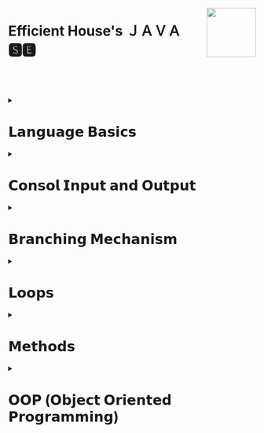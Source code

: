 
 **<div align="left"></div>** 

<img align="right" width="100" height="100" src="https://user-images.githubusercontent.com/19970595/196669301-8cd9fc25-3f95-42d2-b965-94a5063ef865.jpg"/>


<div><h1 align="left">Efficient House's ＪＡＶＡ 🆂🅴   </h1></div>






### <h3 align="left"></h3> </br> </br> </br>



<!--########################################################################################################################-->
<!-- JAVA LANGUAGE BASİCS -->

<details>
     <summary align="left" ><h1>𝗟𝗮𝗻𝗴𝘂𝗮𝗴𝗲 𝗕𝗮𝘀𝗶𝗰𝘀</h1></summary>
 
 ---
 
<details>
     <summary> <h3>Primitive Types</h3></summary>
   
   |#|**Date Range**|**Topic**|**Lesson's codes**|**Context**|      
|-|--------|---------|-------------|-----------|      
|1|`23.09.2022 - 25.09.2022`|[Primitive Types](https://github.com/erenuygur/EfficientHouseJava/tree/main/src/lessons/languagebasics#user-content-merhama-burası-language-basics)|[Lesson 1](https://github.com/erenuygur/EfficientHouseJava/blob/main/src/lessons/languagebasics/PrimitiveTypes.java)|Primitive Types: byte, short, int, long, float, double| 

</details>


<details>
     <summary> <h3>Operators</h3></summary>
     
|#|**Date Range**|**Topic**|**Lesson's codes**|**Context**|      
|-|--------|---------|-------------|-----------|      
|1|`01.10.2022 - 02.10.2022`|[Operators](https://github.com/erenuygur/EfficientHouseJava/tree/main/src/lessons/languagebasics)|[Lesson 2](https://github.com/erenuygur/EfficientHouseJava/blob/main/src/lessons/languagebasics/Operators.java)|Operators Lesseons| 
|2|`08.10.2022 - 09.10.2022`|[And Operators](https://github.com/erenuygur/EfficientHouseJava/tree/main/src/lessons/languagebasics)|[Lesson 3](https://github.com/erenuygur/EfficientHouseJava/blob/main/src/lessons/languagebasics/AndOperators.java)|And operator lessons With Deynekci Hodjas| 
|3|`15.10.2022 - 16.10.2022`|[Or Operators](https://github.com/erenuygur/EfficientHouseJava/tree/main/src/lessons/languagebasics)|[Lesson 4](https://github.com/erenuygur/EfficientHouseJava/blob/main/src/lessons/languagebasics/OrOperators.java)|Or operators| 
|4|`22.10.2022 - 23.10.2022`|[Ternary Operator](https://github.com/erenuygur/EfficientHouseJava/tree/main/src/lessons/languagebasics)|[Lesson 5](https://github.com/erenuygur/EfficientHouseJava/blob/main/src/lessons/languagebasics/TernaryOperator.java)|Ternary operators| 
     
<details>
     <summary>  <h4>Operators Examples</h4></summary>
  
|#|**Date Range**|**Topic**|    
|-|--------|---------|    
|1|`01.10.2022 - 23.10.2022`|[**Operator examples**](https://github.com/erenuygur/EfficientHouseJava/blob/main/src/lessons/languagebasics/OperatorsExample.java)|


     
</details>

</details>

<details>
     <summary> <h3>Expression and Assigment</h3></summary>
     

|#|**Date Range**|**Topic**|**Lesson's codes**|**Context**|      
|-|--------|---------|-------------|-----------|      
|1|`29.10.2022 - 30.10.2022`|[Expression and Assigment](https://github.com/erenuygur/EfficientHouseJava/tree/main/src/lessons/languagebasics)|[Lesson 6](https://github.com/erenuygur/EfficientHouseJava/blob/main/src/lessons/languagebasics/ExpressionsAndAssignment.java)|Expressions And Assignment lesson context| 

     
</details>
     
---
     
</details>




<!--########################################################################################################################-->
<!-- JAVA CONSOL İNPUT OUTPUT -->

<details>
     <summary align="left" ><h1>𝗖𝗼𝗻𝘀𝗼𝗹 𝗜𝗻𝗽𝘂𝘁 𝗮𝗻𝗱 𝗢𝘂𝘁𝗽𝘂𝘁</h1></summary>

<details>
     <summary><h3>String</h3></summary>
   
##### 💠 [String Class](https://github.com/erenuygur/EfficientHouseJava/blob/main/src/lessons/l3/string/StringClass.java)
     
<details>
     <summary><h3>String Methods</h3></summary>
   
##### 💠 [CharAt](https://github.com/erenuygur/EfficientHouseJava/blob/main/src/lessons/l3/string/ChartAt.java)
##### 💠 [CompareTo](https://github.com/erenuygur/EfficientHouseJava/blob/main/src/lessons/l3/string/CompareTo.java)  
##### 💠 [Equals](https://github.com/erenuygur/EfficientHouseJava/blob/main/src/lessons/l3/string/Equals.java)  
##### 💠 [Immutable](https://github.com/erenuygur/EfficientHouseJava/blob/main/src/lessons/l3/string/Immutable.java)  
##### 💠 [IndexOf](https://github.com/erenuygur/EfficientHouseJava/blob/main/src/lessons/l3/string/IndexOf.java)  
##### 💠 [Length](https://github.com/erenuygur/EfficientHouseJava/blob/main/src/lessons/l3/string/Length.java)  
##### 💠 [SubString](https://github.com/erenuygur/EfficientHouseJava/blob/main/src/lessons/l3/string/SubString.java)
##### 💠 [Trim](https://github.com/erenuygur/EfficientHouseJava/blob/main/src/lessons/l3/string/Trim.java)  
##### 💠 [UpperLowerCase](https://github.com/erenuygur/EfficientHouseJava/blob/main/src/lessons/l3/string/UpperLower.java)      
     
</details>
     
</details>

     
<details>
     <summary><h3>Print Methods</h3></summary>
   
##### 💠 [Print Methods](https://github.com/erenuygur/EfficientHouseJava/blob/main/src/lessons/l4/PrintMethods.java) 

</details>

     
<details>
     <summary><h3>Scanner Class</h3></summary>
   
##### 💠 [Scanner Class](https://github.com/erenuygur/EfficientHouseJava/blob/main/src/lessons/l5/ScannerClass.java)
     
<details>
     <summary><h4>Scanner Examples</h4></summary>

###### 🔸 [Example - Ⅰ ](https://github.com/erenuygur/EfficientHouseJava/blob/main/src/lessons/l5/ScannerExamples.java)

</details>     

</details>

---     
     
</details>




<!--########################################################################################################################-->
<!-- JAVA BRANCHING MECHANISM -->

<details>
     <summary align="left" ><h1>𝗕𝗿𝗮𝗻𝗰𝗵𝗶𝗻𝗴 𝗠𝗲𝗰𝗵𝗮𝗻𝗶𝘀𝗺</h1></summary>
  
<details>
     <summary><h3>If - Else</h3></summary>   
     
##### 💠 [If - Else ](https://github.com/erenuygur/EfficientHouseJava/blob/main/src/lessons/l6/IfElse.java)       
     
<details>
     <summary><h4>If - Else Examples</h4></summary>

###### 🔸 [Example - Ⅰ ](https://github.com/erenuygur/EfficientHouseJava/blob/main/src/lessons/l6/IfElseExample.java)
###### 🔸 [Example - Ⅱ ](https://github.com/erenuygur/EfficientHouseJava/blob/main/src/lessons/l6/IfElseExample2.java)
###### 🔸 [Example - Ⅲ ](https://github.com/erenuygur/EfficientHouseJava/blob/main/src/lessons/l6/IfElseExample3.java)
###### 🔸 [Example - Ⅳ ](https://github.com/erenuygur/EfficientHouseJava/blob/main/src/lessons/l6/IfElseExample4.java)
</details>

<details>
     <summary><h3>Boolean Expressions</h3></summary>     

##### 💠 [Boolean Expressions ](https://github.com/erenuygur/EfficientHouseJava/blob/main/src/lessons/l6/BooleanExpressions.java) 
          
</details> 
             
</details>   

     
<details>
     <summary><h3>Switch - Case</h3></summary>
     
##### 💠 [Switch - Case ](https://github.com/erenuygur/EfficientHouseJava/blob/main/src/lessons/l10/SwitchIntro.java)     

<details>
     <summary><h4>Switch - Case Examples</h4></summary>

###### 🔸 [Example - Ⅰ ](https://github.com/erenuygur/EfficientHouseJava/blob/main/src/lessons/l10/SwitchExample.java)
###### 🔸 [Example - Ⅱ ](https://github.com/erenuygur/EfficientHouseJava/blob/main/src/lessons/l10/SwitchExample2.java)
###### 🔸 [Example - Ⅲ ](https://github.com/erenuygur/EfficientHouseJava/blob/main/src/lessons/l10/MenuApp.java)
###### 🔸 [Example - Ⅳ ](https://github.com/erenuygur/EfficientHouseJava/blob/main/src/lessons/l10/LeapYear.java)     

</details>
     
</details>

---
     
</details>




<!--########################################################################################################################-->
<!--JAVA FOR - WHİLE - DO WHİLE LOOPS -->  

<details>
     <summary align="left" ><h1>𝗟𝗼𝗼𝗽𝘀</h1></summary>
     
<details>
     <summary><h3>For</h3></summary>
     
##### 💠 [For Intro](https://github.com/erenuygur/EfficientHouseJava/blob/main/src/lessons/l9/ForIntro.java)    

<details>
     <summary><h4>For Examples</h4></summary>

###### 🔸 [Example - Ⅰ ](https://github.com/erenuygur/EfficientHouseJava/blob/main/src/lessons/l9/ForExample1.java)
###### 🔸 [Example - Ⅱ ](https://github.com/erenuygur/EfficientHouseJava/blob/main/src/lessons/l9/ForExample2.java)
###### 🔸 [Example - Ⅲ ](https://github.com/erenuygur/EfficientHouseJava/blob/main/src/lessons/l9/ForExample3.java)
###### 🔸 [Example - Ⅳ ](https://github.com/erenuygur/EfficientHouseJava/blob/main/src/lessons/l9/ForExample4.java)
###### 🔸 [Example - Ⅴ ](https://github.com/erenuygur/EfficientHouseJava/blob/main/src/lessons/l9/ForExample5.java)
###### 🔸 [Example - Ⅵ ](https://github.com/erenuygur/EfficientHouseJava/blob/main/src/lessons/l9/ForExample6.java)
###### 🔸 [Example - Ⅶ ](https://github.com/erenuygur/EfficientHouseJava/blob/main/src/lessons/l9/ForExample7.java)
###### 🔸 [Example - Ⅷ ](https://github.com/erenuygur/EfficientHouseJava/blob/main/src/lessons/l9/ForExample8.java)   
###### 🔸 [Example - Ⅸ ](https://github.com/erenuygur/EfficientHouseJava/blob/main/src/lessons/l9/ForExample9.java)   

</details>
     
</details>
     
     
<details>
     <summary><h3>While</h3></summary>
     
##### 💠 [While Intro](https://github.com/erenuygur/EfficientHouseJava/blob/main/src/lessons/l8/WhileIntro.java)    

<details>
     <summary><h4>While Examples</h4></summary>

###### 🔸 [Example - Ⅰ ](https://github.com/erenuygur/EfficientHouseJava/blob/main/src/lessons/l8/WhileExample.java)
###### 🔸 [Example - Ⅱ ](https://github.com/erenuygur/EfficientHouseJava/blob/main/src/lessons/l8/WhileExample2.java)
###### 🔸 [Example - Ⅲ ](https://github.com/erenuygur/EfficientHouseJava/blob/main/src/lessons/l8/WhileExample3.java)
###### 🔸 [Example - Ⅳ ](https://github.com/erenuygur/EfficientHouseJava/blob/main/src/lessons/l8/WhileExample4.java)
###### 🔸 [Example - Ⅴ ](https://github.com/erenuygur/EfficientHouseJava/blob/main/src/lessons/l8/WhileExample5.java)
###### 🔸 [Example - Ⅵ ](https://github.com/erenuygur/EfficientHouseJava/blob/main/src/lessons/l8/WhileExample6.java)
###### 🔸 [Example - Ⅶ ](https://github.com/erenuygur/EfficientHouseJava/blob/main/src/lessons/l8/WhileExample7.java)
     
</details>
     
<details>
     <summary><h3>Infinity Loops</h3></summary>
     
##### 💠 [Infinity Loops](https://github.com/erenuygur/EfficientHouseJava/blob/main/src/lessons/l8/InfinityLoopWithWhile.java)    
     
</details>       
     
</details>     

     
<details>
     <summary><h3>Do While</h3></summary>
     
##### 💠 [Do While Intro](https://github.com/erenuygur/EfficientHouseJava/blob/main/src/lessons/l8/DoWhileIntro.java)    

<details>
     <summary><h4>Do While Examples</h4></summary>

###### 🔸 [Example - Ⅰ ](https://github.com/erenuygur/EfficientHouseJava/blob/main/src/lessons/l8/DoWhileExample.java)
     
</details>
     
</details>


<details>
     <summary><h3>Continue - Break</h3></summary>        
     
##### 💠 [Continue ](https://github.com/erenuygur/EfficientHouseJava/blob/main/src/lessons/l10/ContinueExample.java)
     
##### 💠 [Break ](https://github.com/erenuygur/EfficientHouseJava/blob/main/src/lessons/l9/Break.java)
     
##### 💠 [Labeled Break ](https://github.com/erenuygur/EfficientHouseJava/blob/main/src/lessons/l9/LabeledBreak.java) 
     
<details>
     <summary><h4>Break Examples</h4></summary>

###### 🔸 [Example - Ⅰ ](https://github.com/erenuygur/EfficientHouseJava/blob/main/src/lessons/l9/BreakIntro.java)

</details>
     
</details>     
     
---     
     
</details>




<!--########################################################################################################################-->
<!--JAVA METHODS -->

<details>
     <summary align="left" ><h1>𝗠𝗲𝘁𝗵𝗼𝗱𝘀</h1></summary>
     
<details>
     <summary><h3>Methods</h3></summary>

##### 💠 [Methods Intro](https://github.com/erenuygur/EfficientHouseJava/blob/main/src/lessons/l7/MethodIntro.java)      

<details>
     <summary><h4>Methods Examples</h4></summary>

###### 🔸 [Example - Ⅰ ](https://github.com/erenuygur/EfficientHouseJava/blob/main/src/lessons/l7/MethodIntroExample.java)
     
</details>     
     
</details>

     
<details>
     <summary><h3>Method Calling</h3></summary>
     
##### 💠 [Method Calling](https://github.com/erenuygur/EfficientHouseJava/blob/main/src/lessons/l7/MethodCalling.java)    
     
</details>
    
     
<details>
     <summary><h3>Method with Parameters</h3></summary>
     
##### 💠 [Method with Parameters](https://github.com/erenuygur/EfficientHouseJava/blob/main/src/lessons/l7/MethodsWithParameters.java)    
     
</details>       
     
     
<details>
     <summary><h3>Void Type Methods</h3></summary>
     
##### 💠 [Void Type Methods](https://github.com/erenuygur/EfficientHouseJava/blob/main/src/lessons/l7/VoidTypeMethods.java)    
     
</details>  
     

<details>
     <summary><h3>Return Type Methods</h3></summary>
     
##### 💠 [Return Type Methods](https://github.com/erenuygur/EfficientHouseJava/blob/main/src/lessons/l7/ReturnTypeMethods.java)    
     
</details>      

---     
     
</details>




<!--########################################################################################################################-->
<!--JAVA OOP (Object Oriented Programming) -->

<details>
     <summary align="left" ><h1>𝗢𝗢𝗣 (𝗢𝗯𝗷𝗲𝗰𝘁 𝗢𝗿𝗶𝗲𝗻𝘁𝗲𝗱 𝗣𝗿𝗼𝗴𝗿𝗮𝗺𝗺𝗶𝗻𝗴)</h1></summary>
     
<details>
     <summary><h3>Intro</h3></summary>
 
##### 💠 [User Defined Type](https://github.com/NumanKartall/EfficientHouseJava/blob/main/src/lessons/l11/oop/intro/UserDefinedType.java)
     
##### 💠 [Class Members](https://github.com/NumanKartall/EfficientHouseJava/blob/main/src/lessons/l11/oop/intro/ClassMembers.java)         
    
##### 💠 [Cast](https://github.com/NumanKartall/EfficientHouseJava/blob/main/src/lessons/l11/oop/intro/Cast.java)
      
##### 💠 [Defaults](https://github.com/NumanKartall/EfficientHouseJava/blob/main/src/lessons/l11/oop/intro/Defaults.java)     

<details>     
     <summary><h4>Intro Examples</h4></summary>
     
###### 🔸 [Example - Ⅰ ](https://github.com/NumanKartall/EfficientHouseJava/blob/main/src/lessons/l11/oop/intro/Example1.java)     

</details>
     
<details>     
     <summary><h3>Stack - Heap</h3></summary>
     
##### 💠 [Stack](https://github.com/NumanKartall/EfficientHouseJava/blob/main/src/lessons/l11/oop/intro/StackExample.java)
     
##### 💠 [Heap](https://github.com/NumanKartall/EfficientHouseJava/blob/main/src/lessons/l11/oop/intro/Heap.java) 
     
</details>
     
</details>          

     
<details>
     <summary><h3>Mid</h3></summary>
 
##### 💠 [Two Reference One Instance](https://github.com/NumanKartall/EfficientHouseJava/blob/main/src/lessons/l11/oop/mid/TwoReferenceOneInstance.java)

##### 💠 [References and Object ](https://github.com/NumanKartall/EfficientHouseJava/blob/main/src/lessons/l11/oop/mid/Example.java)   

<details>     
     <summary><h4>DateUtil Examples</h4></summary>

###### 🔸 [Example - Ⅰ ](https://github.com/NumanKartall/EfficientHouseJava/blob/main/src/lessons/l11/oop/mid/Tricky.java)         
 
###### 🔸 [Example - Ⅱ ](https://github.com/NumanKartall/EfficientHouseJava/blob/main/src/lessons/l11/oop/mid/date/DateUtil.java)              
     
</details>     

</details>         
 
---     
     
</details>



<!--TO BE CONTİUNED-->
